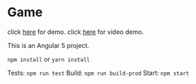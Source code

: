 # Game

click [here](https://cryoutsolutions.github.io/game-demo/) for demo.
click [here](https://www.dropbox.com/s/f2w7rc871o2v1or/game.mov?dl=0) for video demo.

This is an Angular 5 project. 

`npm install` or `yarn install`

Tests: `npm run test`
Build: `npm run build-prod`
Start: `npm start`
